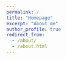 ```yaml
---
permalink: /
title: "Homepage"
excerpt: "About me"
author_profile: true
redirect_from: 
  - /about/
  - /about.html
---
```

